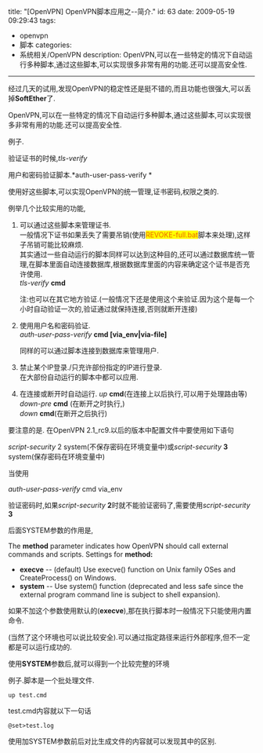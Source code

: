 title: "[OpenVPN] OpenVPN脚本应用之--简介."
id: 63
date: 2009-05-19 09:29:43
tags: 
- openvpn
- 脚本
categories: 
- 系统相关/OpenVPN
description: OpenVPN,可以在一些特定的情况下自动运行多种脚本,通过这些脚本,可以实现很多非常有用的功能.还可以提高安全性.

---

经过几天的试用,发现OpenVPN的稳定性还是挺不错的,而且功能也很强大,可以丢掉**SoftEther**了.

OpenVPN,可以在一些特定的情况下自动运行多种脚本,通过这些脚本,可以实现很多非常有用的功能.还可以提高安全性.

例子.

验证证书的时候,*tls-verify* 

用户和密码验证脚本.*auth-user-pass-verify *

使用好这些脚本,可以实现OpenVPN的统一管理,证书密码,权限之类的.

例举几个比较实用的功能,

1.  可以通过这些脚本来管理证书.  
 	一般情况下证书如果丢失了需要吊销(使用<span style="background-color: yellow; color: #ee6600" id="Mark">REVOKE-full.bat</span>脚本来处理),这样子吊销可能比较麻烦.   
	其实通过一些自动运行的脚本同样可以达到这种目的,还可以通过数据库统一管理,在脚本里面自动连接数据库,根据数据库里面的内容来确定这个证书是否充许使用.  
	*tls-verify* **cmd**  

	注:也可以在其它地方验证.(一般情况下还是使用这个来验证.因为这个是每一个小时自动验证一次的,验证通过就保持连接,否则就断开连接)

2. 使用用户名和密码验证.  
	*auth-user-pass-verify* **cmd [via_env|via-file]**

	同样的可以通过脚本连接到数据库来管理用户. 

3.  禁止某个IP登录./只充许部份指定的IP进行登录.  
	在大部份自动运行的脚本中都可以应用.

4.  在连接或断开时自动运行.
	*up* **cmd**(在连接上以后执行,可以用于处理路由等)   
	*down-pre* **cmd** (在断开之时执行,)   
	*down* **cmd**(在断开之后执行)  

要注意的是.
在OpenVPN 2.1_rc9.以后的版本中配置文件中要使用如下语句

*script-security* 2 system(不保存密码在环境变量中)或*script-security* **3** system(保存密码在环境变量中)

当使用

*auth-user-pass-verify* cmd via_env

验证密码时,如果*script-security* **2**时就不能验证密码了,需要使用*script-security* **3**


后面SYSTEM参数的作用是,

The **method** parameter indicates how OpenVPN should call external commands and scripts. Settings for **method:**

* **execve** -- (default) Use execve() function on Unix family OSes and CreateProcess() on Windows.   
* **system** -- Use system() function (deprecated and less safe since the external program command line is subject to shell expansion).


如果不加这个参数使用默认的(**execve**),那在执行脚本时一般情况下只能使用内置命令.

(当然了这个环境也可以说比较安全).可以通过指定路径来运行外部程序,但不一定都是可以运行成功的.

使用**SYSTEM**参数后,就可以得到一个比较完整的环境

例子.脚本是一个批处理文件.
```
up test.cmd  
```
test.cmd内容就以下一句话  
```
@set>test.log
```
使用加SYSTEM参数前后对比生成文件的内容就可以发现其中的区别.
```